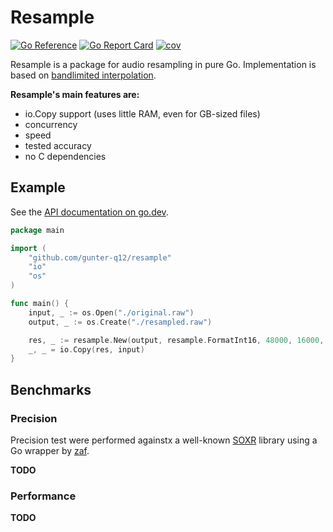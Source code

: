 # Resample

[![Go Reference](https://pkg.go.dev/badge/github.com/Gunter-Q12/Resample.svg)](https://pkg.go.dev/github.com/Gunter-Q12/Resample)
[![Go Report Card](https://goreportcard.com/badge/github.com/Gunter-Q12/Resample)](https://goreportcard.com/report/github.com/Gunter-Q12/Resample)
[![cov](https://Gunter-Q12.github.io/Resample/badges/coverage.svg)](https://github.com/Gunter-Q12/Resample/actions)

Resample is a package for audio resampling in pure Go.
Implementation is based on [bandlimited interpolation](https://ccrma.stanford.edu/~jos/resample/resample.pdf).

**Resample's main features are:**

- io.Copy support (uses little RAM, even for GB-sized files)
- concurrency
- speed
- tested accuracy
- no C dependencies

## Example
See the [API documentation on go.dev](https://pkg.go.dev/github.com/gunter-q12/resample).

```go
package main

import (
	"github.com/gunter-q12/resample"
	"io"
	"os"
)

func main() {
	input, _ := os.Open("./original.raw")
	output, _ := os.Create("./resampled.raw")

	res, _ := resample.New(output, resample.FormatInt16, 48000, 16000, 2)
	_, _ = io.Copy(res, input)
}
```

## Benchmarks
### Precision
Precision test were performed againstx
a well-known [SOXR](https://github.com/chirlu/soxr) library
using a Go wrapper by [zaf](https://github.com/zaf/resample).

**TODO**

### Performance

**TODO**
